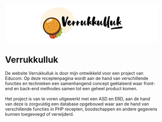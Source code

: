 <img src="assets/img/banner-v1.png">
<h1>Verrukkulluk</h1>
De website Verrukkulluk is door mijn ontwikkeld voor een project van Educom. Op deze receptenpagina wordt aan de hand van verschillende functies en technieken een samenhangend concept geëtaleerd waar front-end en back-end methodes samen tot een geheel product komen.
<br><br>
Het project is van te voren uitgewerkt met een ASD en ERD, aan de hand van deze is zorgvuldig een database opgebouwd waar aan de hand van verschillende functies in PHP recepten, boodschappen en andere gegevens kunnen toegevoegd of verwijderd. 

